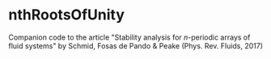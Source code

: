 # nthRootsOfUnity

Companion code to the article "Stability analysis for *n*-periodic arrays of fluid systems" by Schmid, Fosas de Pando &amp; Peake (Phys. Rev. Fluids, 2017)
